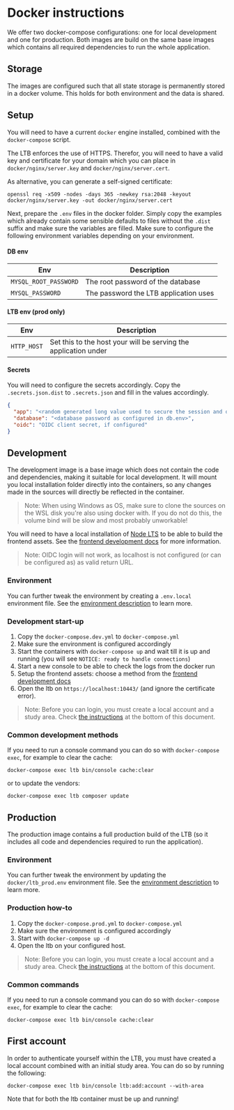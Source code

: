 # Docker instructions

We offer two docker-compose configurations: one for local development and one for production. Both images are build on
the same base images which contains all required dependencies to run the whole application.

## Storage

The images are configured such that all state storage is permanently stored in a docker volume. This holds for both
environment and the data is shared.

## Setup

You will need to have a current `docker` engine installed, combined with the `docker-compose` script.

The LTB enforces the use of HTTPS. Therefor, you will need to have a valid key and certificate for your domain which you
can place in `docker/nginx/server.key` and `docker/nginx/server.cert`.

As alternative, you can generate a self-signed certificate:

```
openssl req -x509 -nodes -days 365 -newkey rsa:2048 -keyout docker/nginx/server.key -out docker/nginx/server.cert
```

Next, prepare the `.env` files in the docker folder. Simply copy the examples which already contain some sensible
defaults to files without the `.dist` suffix and make sure the variables are filled. Make sure to configure the
following environment variables depending on your environment.

#### DB env

| Env                   | Description                           |
|-----------------------|---------------------------------------|
| `MYSQL_ROOT_PASSWORD` | The root password of the database     |
| `MYSQL_PASSWORD`      | The password the LTB application uses | 

#### LTB env (prod only)

| Env              | Description                                                     |
|------------------|-----------------------------------------------------------------|
| `HTTP_HOST`      | Set this to the host your will be serving the application under |

#### Secrets

You will need to configure the secrets accordingly. Copy the `.secrets.json.dist` to `.secrets.json` and fill in the
values accordingly.

```json
{
  "app": "<random generated long value used to secure the session and others>",
  "database": "<database password as configured in db.env>",
  "oidc": "OIDC client secret, if configured"
}
```

## Development

The development image is a base image which does not contain the code and dependencies, making it suitable for local
development. It will mount you local installation folder directly into the containers, so any changes made in the
sources will directly be reflected in the container.

> Note: When using Windows as OS, make sure to clone the sources on the WSL disk you're also using docker with. If you
> do not do this, the volume bind will be slow and most probably unworkable!

You will need to have a local installation of [Node LTS](https://nodejs.org/en/) to be able to build the frontend
assets. See
the [frontend development docs](frontend-development.md) for more information.

> Note: OIDC login will not work, as localhost is not configured (or can be configured as) as valid return URL.

### Environment

You can further tweak the environment by creating a `.env.local` environment file. See
the [environment description](environment.md) to learn more.

### Development start-up

1. Copy the `docker-compose.dev.yml` to `docker-compose.yml`
2. Make sure the environment is configured accordingly
3. Start the containers with `docker-compose up` and wait till it is up and running (you will see `NOTICE: ready to handle connections`)
4. Start a new console to be able to check the logs from the docker run
5. Setup the frontend assets: choose a method from the [frontend development docs](frontend-development.md)
6. Open the ltb on `https://localhost:10443/` (and ignore the certificate error).

> Note: Before you can login, you must create a local account and a study area. Check [the instructions](#first-account)
> at the bottom of this document.

### Common development methods

If you need to run a console command you can do so with `docker-compose exec`, for example to clear the cache:

```
docker-compose exec ltb bin/console cache:clear
```

or to update the vendors:

```
docker-compose exec ltb composer update
```

## Production

The production image contains a full production build of the LTB (so it includes all code and dependencies required to
run the application).

### Environment

You can further tweak the environment by updating the `docker/ltb_prod.env` environment file. See
the [environment description](environment.md) to learn more.

### Production how-to

1. Copy the `docker-compose.prod.yml` to `docker-compose.yml`
2. Make sure the environment is configured accordingly
3. Start with `docker-compose up -d`
4. Open the ltb on your configured host.

> Note: Before you can login, you must create a local account and a study area. Check [the instructions](#first-account)
> at the bottom of this document.

### Common commands

If you need to run a console command you can do so with `docker-compose exec`, for example to clear the cache:

```
docker-compose exec ltb bin/console cache:clear
```

## First account

In order to authenticate yourself within the LTB, you must have created a local account combined with an initial study
area. You can do so by running the following:

```
docker-compose exec ltb bin/console ltb:add:account --with-area
```

Note that for both the ltb container must be up and running!
